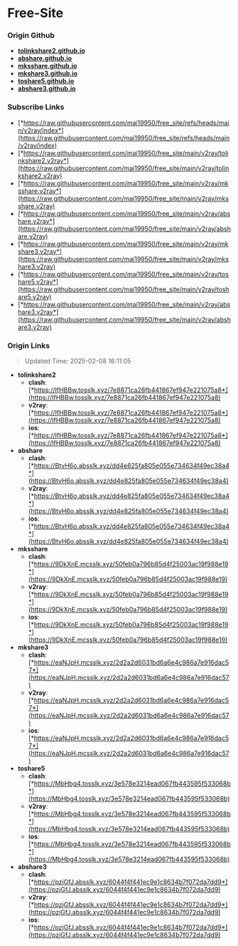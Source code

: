 # Free-Site

### Origin Github

- [**tolinkshare2.github.io**](https://github.com/tolinkshare2/tolinkshare2.github.io)
- [**abshare.github.io**](https://github.com/abshare/abshare.github.io)
- [**mksshare.github.io**](https://github.com/mksshare/mksshare.github.io)
- [**mkshare3.github.io**](https://github.com/mkshare3/mkshare3.github.io)
- [**toshare5.github.io**](https://github.com/toshare5/toshare5.github.io)
- [**abshare3.github.io**](https://github.com/abshare3/abshare3.github.io)

### Subscribe Links

- [*https://raw.githubusercontent.com/mai19950/free_site/refs/heads/main/v2ray/index*](https://raw.githubusercontent.com/mai19950/free_site/refs/heads/main/v2ray/index)
- [*https://raw.githubusercontent.com/mai19950/free_site/main/v2ray/tolinkshare2.v2ray*](https://raw.githubusercontent.com/mai19950/free_site/main/v2ray/tolinkshare2.v2ray)
- [*https://raw.githubusercontent.com/mai19950/free_site/main/v2ray/mksshare.v2ray*](https://raw.githubusercontent.com/mai19950/free_site/main/v2ray/mksshare.v2ray)
- [*https://raw.githubusercontent.com/mai19950/free_site/main/v2ray/abshare.v2ray*](https://raw.githubusercontent.com/mai19950/free_site/main/v2ray/abshare.v2ray)
- [*https://raw.githubusercontent.com/mai19950/free_site/main/v2ray/mkshare3.v2ray*](https://raw.githubusercontent.com/mai19950/free_site/main/v2ray/mkshare3.v2ray)
- [*https://raw.githubusercontent.com/mai19950/free_site/main/v2ray/toshare5.v2ray*](https://raw.githubusercontent.com/mai19950/free_site/main/v2ray/toshare5.v2ray)
- [*https://raw.githubusercontent.com/mai19950/free_site/main/v2ray/abshare3.v2ray*](https://raw.githubusercontent.com/mai19950/free_site/main/v2ray/abshare3.v2ray)

### Origin Links

> Updated Time: 2025-02-08 16:11:05

- **tolinkshare2**
  - **clash**: [*https://IfHBBw.tosslk.xyz/7e8871ca26fb441867ef947e221075a8*](https://IfHBBw.tosslk.xyz/7e8871ca26fb441867ef947e221075a8)
  - **v2ray**: [*https://IfHBBw.tosslk.xyz/7e8871ca26fb441867ef947e221075a8*](https://IfHBBw.tosslk.xyz/7e8871ca26fb441867ef947e221075a8)
  - **ios**: [*https://IfHBBw.tosslk.xyz/7e8871ca26fb441867ef947e221075a8*](https://IfHBBw.tosslk.xyz/7e8871ca26fb441867ef947e221075a8)
- **abshare**
  - **clash**: [*https://BtvH6o.absslk.xyz/dd4e825fa805e055e734634f49ec38a4*](https://BtvH6o.absslk.xyz/dd4e825fa805e055e734634f49ec38a4)
  - **v2ray**: [*https://BtvH6o.absslk.xyz/dd4e825fa805e055e734634f49ec38a4*](https://BtvH6o.absslk.xyz/dd4e825fa805e055e734634f49ec38a4)
  - **ios**: [*https://BtvH6o.absslk.xyz/dd4e825fa805e055e734634f49ec38a4*](https://BtvH6o.absslk.xyz/dd4e825fa805e055e734634f49ec38a4)
- **mksshare**
  - **clash**: [*https://9DkXnE.mcsslk.xyz/50feb0a796b85d4f25003ac19f988e19*](https://9DkXnE.mcsslk.xyz/50feb0a796b85d4f25003ac19f988e19)
  - **v2ray**: [*https://9DkXnE.mcsslk.xyz/50feb0a796b85d4f25003ac19f988e19*](https://9DkXnE.mcsslk.xyz/50feb0a796b85d4f25003ac19f988e19)
  - **ios**: [*https://9DkXnE.mcsslk.xyz/50feb0a796b85d4f25003ac19f988e19*](https://9DkXnE.mcsslk.xyz/50feb0a796b85d4f25003ac19f988e19)
- **mkshare3**
  - **clash**: [*https://eaNJpH.mcsslk.xyz/2d2a2d6031bd6a6e4c986a7e916dac57*](https://eaNJpH.mcsslk.xyz/2d2a2d6031bd6a6e4c986a7e916dac57)
  - **v2ray**: [*https://eaNJpH.mcsslk.xyz/2d2a2d6031bd6a6e4c986a7e916dac57*](https://eaNJpH.mcsslk.xyz/2d2a2d6031bd6a6e4c986a7e916dac57)
  - **ios**: [*https://eaNJpH.mcsslk.xyz/2d2a2d6031bd6a6e4c986a7e916dac57*](https://eaNJpH.mcsslk.xyz/2d2a2d6031bd6a6e4c986a7e916dac57)
- **toshare5**
  - **clash**: [*https://MbHbg4.tosslk.xyz/3e578e3214ead067fb443595f533068b*](https://MbHbg4.tosslk.xyz/3e578e3214ead067fb443595f533068b)
  - **v2ray**: [*https://MbHbg4.tosslk.xyz/3e578e3214ead067fb443595f533068b*](https://MbHbg4.tosslk.xyz/3e578e3214ead067fb443595f533068b)
  - **ios**: [*https://MbHbg4.tosslk.xyz/3e578e3214ead067fb443595f533068b*](https://MbHbg4.tosslk.xyz/3e578e3214ead067fb443595f533068b)
- **abshare3**
  - **clash**: [*https://pzjGfJ.absslk.xyz/6044f4f441ec9e1c8634b7f072da7dd9*](https://pzjGfJ.absslk.xyz/6044f4f441ec9e1c8634b7f072da7dd9)
  - **v2ray**: [*https://pzjGfJ.absslk.xyz/6044f4f441ec9e1c8634b7f072da7dd9*](https://pzjGfJ.absslk.xyz/6044f4f441ec9e1c8634b7f072da7dd9)
  - **ios**: [*https://pzjGfJ.absslk.xyz/6044f4f441ec9e1c8634b7f072da7dd9*](https://pzjGfJ.absslk.xyz/6044f4f441ec9e1c8634b7f072da7dd9)
